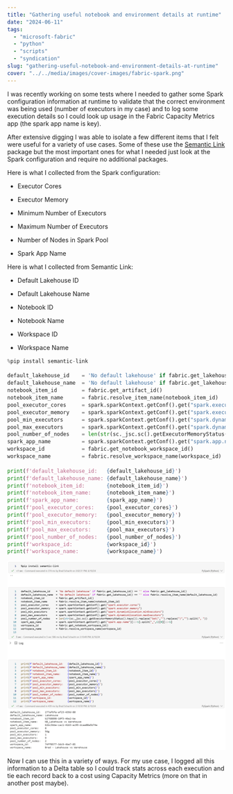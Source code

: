 ```yaml
---
title: "Gathering useful notebook and environment details at runtime"
date: "2024-06-11"
tags: 
  - "microsoft-fabric"
  - "python"
  - "scripts"
  - "syndication"
slug: "gathering-useful-notebook-and-environment-details-at-runtime"
cover: "../../media/images/cover-images/fabric-spark.png"
---
```


I was recently working on some tests where I needed to gather some Spark configuration information at runtime to validate that the correct environment was being used (number of executors in my case) and to log some execution details so I could look up usage in the Fabric Capacity Metrics app (the spark app name is key).

After extensive digging I was able to isolate a few different items that I felt were useful for a variety of use cases. Some of these use the [Semantic Link](https://learn.microsoft.com/en-us/python/api/semantic-link/overview-semantic-link?view=semantic-link-python) package but the most important ones for what I needed just look at the Spark configuration and require no additional packages.

Here is what I collected from the Spark configuration:

* Executor Cores
    
* Executor Memory
    
* Minimum Number of Executors
    
* Maximum Number of Executors
    
* Number of Nodes in Spark Pool
    
* Spark App Name
    

Here is what I collected from Semantic Link:

* Default Lakehouse ID
    
* Default Lakehouse Name
    
* Notebook ID
    
* Notebook Name
    
* Workspace ID
    
* Workspace Name
    

```python
%pip install semantic-link

default_lakehouse_id    = 'No default lakehouse' if fabric.get_lakehouse_id() == '' else fabric.get_lakehouse_id()
default_lakehouse_name  = 'No default lakehouse' if fabric.get_lakehouse_id() == '' else fabric.resolve_item_name(default_lakehouse_id)
notebook_item_id        = fabric.get_artifact_id()
notebook_item_name      = fabric.resolve_item_name(notebook_item_id)
pool_executor_cores     = spark.sparkContext.getConf().get("spark.executor.cores")
pool_executor_memory    = spark.sparkContext.getConf().get("spark.executor.memory")
pool_min_executors      = spark.sparkContext.getConf().get("spark.dynamicAllocation.minExecutors")
pool_max_executors      = spark.sparkContext.getConf().get("spark.dynamicAllocation.maxExecutors")
pool_number_of_nodes    = len(str(sc._jsc.sc().getExecutorMemoryStatus().keys()).replace("Set(","").replace(")","").split(", "))
spark_app_name          = spark.sparkContext.getConf().get("spark.app.name")[::-1].split("_",1)[0][::-1]
workspace_id            = fabric.get_notebook_workspace_id()
workspace_name          = fabric.resolve_workspace_name(workspace_id)

print(f'default_lakehouse_id:   {default_lakehouse_id}')
print(f'default_lakehouse_name: {default_lakehouse_name}')
print(f'notebook_item_id:       {notebook_item_id}')
print(f'notebook_item_name:     {notebook_item_name}')
print(f'spark_app_name:         {spark_app_name}')
print(f'pool_executor_cores:    {pool_executor_cores}')
print(f'pool_executor_memory:   {pool_executor_memory}')
print(f'pool_min_executors:     {pool_min_executors}')
print(f'pool_max_executors:     {pool_max_executors}')
print(f'pool_number_of_nodes:   {pool_number_of_nodes}')
print(f'workspace_id:           {workspace_id}')
print(f'workspace_name:         {workspace_name}')
```

![](notebook-output.png)

Now I can use this in a variety of ways. For my use case, I logged all this information to a Delta table so I could track stats across each execution and tie each record back to a cost using Capacity Metrics (more on that in another post maybe).
